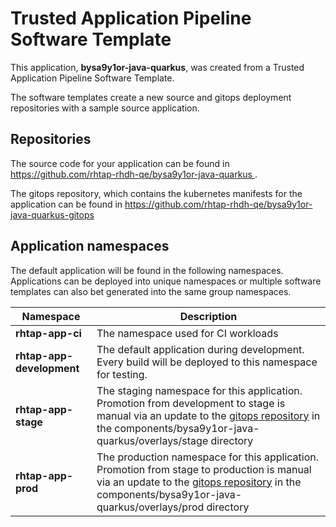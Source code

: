 # Trusted Application Pipeline Software Template

This application, **bysa9y1or-java-quarkus**, was created from a Trusted Application Pipeline Software Template.

The software templates create a new source and gitops deployment repositories with a sample source application. 

## Repositories

The source code for your application can be found in [https://github.com/rhtap-rhdh-qe/bysa9y1or-java-quarkus ](https://github.com/rhtap-rhdh-qe/bysa9y1or-java-quarkus ).
 
The gitops repository, which contains the kubernetes manifests for the application can be found in 
[https://github.com/rhtap-rhdh-qe/bysa9y1or-java-quarkus-gitops ](https://github.com/rhtap-rhdh-qe/bysa9y1or-java-quarkus-gitops ) 

## Application namespaces 

The default application will be found in the following namespaces. Applications can be deployed into unique namespaces or multiple software templates can also bet generated into the same group namespaces.  

|  Namespace   |  Description   |  
| -------- | -------- |
| **rhtap-app-ci** | The namespace used for CI workloads |
| **rhtap-app-development** | The default application during development. Every build will be deployed to this namespace for testing. |
| **rhtap-app-stage** | The staging namespace for this application. Promotion from development to stage is manual via an update to the [gitops repository](https://github.com/rhtap-rhdh-qe/bysa9y1or-java-quarkus-gitops ) in the components/bysa9y1or-java-quarkus/overlays/stage directory |
| **rhtap-app-prod** | The production namespace for this application. Promotion from stage to production is manual via an update to the [gitops repository](https://github.com/rhtap-rhdh-qe/bysa9y1or-java-quarkus-gitops ) in the components/bysa9y1or-java-quarkus/overlays/prod directory |